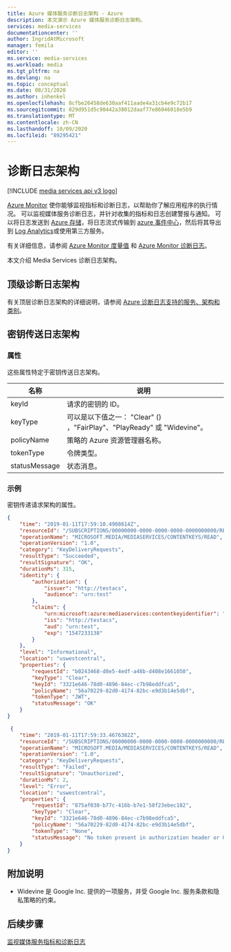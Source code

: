 ```yaml
---
title: Azure 媒体服务诊断日志架构 - Azure
description: 本文演示 Azure 媒体服务诊断日志架构。
services: media-services
documentationcenter: ''
author: IngridAtMicrosoft
manager: femila
editor: ''
ms.service: media-services
ms.workload: media
ms.tgt_pltfrm: na
ms.devlang: na
ms.topic: conceptual
ms.date: 08/31/2020
ms.author: inhenkel
ms.openlocfilehash: 8cfbe26458de630aaf411aade4a31cb4e9c72b17
ms.sourcegitcommit: 829d951d5c90442a38012daaf77e86046018e5b9
ms.translationtype: MT
ms.contentlocale: zh-CN
ms.lasthandoff: 10/09/2020
ms.locfileid: "89295421"
---
```

# <a name="diagnostic-logs-schemas"></a>诊断日志架构

[!INCLUDE [media services api v3 logo](./includes/v3-hr.md)]

[Azure Monitor](../../azure-monitor/overview.md) 使你能够监视指标和诊断日志，以帮助你了解应用程序的执行情况。 可以监视媒体服务诊断日志，并针对收集的指标和日志创建警报与通知。 可以将日志发送到 [Azure 存储](https://azure.microsoft.com/services/storage/)，将日志流式传输到 [azure 事件中心](https://azure.microsoft.com/services/event-hubs/)，然后将其导出到 [Log Analytics](https://azure.microsoft.com/services/log-analytics/)或使用第三方服务。

有关详细信息，请参阅 [Azure Monitor 度量值](../../azure-monitor/platform/data-platform.md) 和 [Azure Monitor 诊断日志](../../azure-monitor/platform/platform-logs-overview.md)。

本文介绍 Media Services 诊断日志架构。

## <a name="top-level-diagnostic-logs-schema"></a>顶级诊断日志架构

有关顶层诊断日志架构的详细说明，请参阅 [Azure 诊断日志支持的服务、架构和类别](../../azure-monitor/platform/resource-logs-schema.md)。

## <a name="key-delivery-log-schema"></a>密钥传送日志架构

### <a name="properties"></a>属性

这些属性特定于密钥传送日志架构。

|名称|说明|
|---|---|
|keyId|请求的密钥的 ID。|
|keyType|可以是以下值之一： "Clear" () ，"FairPlay"、"PlayReady" 或 "Widevine"。|
|policyName|策略的 Azure 资源管理器名称。|
|tokenType|令牌类型。|
|statusMessage|状态消息。|

### <a name="examples"></a>示例

密钥传递请求架构的属性。

```json
{
    "time": "2019-01-11T17:59:10.4908614Z",
    "resourceId": "/SUBSCRIPTIONS/00000000-0000-0000-0000-0000000000/RESOURCEGROUPS/SBKEY/PROVIDERS/MICROSOFT.MEDIA/MEDIASERVICES/SBDNSTEST",
    "operationName": "MICROSOFT.MEDIA/MEDIASERVICES/CONTENTKEYS/READ",
    "operationVersion": "1.0",
    "category": "KeyDeliveryRequests",
    "resultType": "Succeeded",
    "resultSignature": "OK",
    "durationMs": 315,
    "identity": {
        "authorization": {
            "issuer": "http://testacs",
            "audience": "urn:test"
        },
        "claims": {
            "urn:microsoft:azure:mediaservices:contentkeyidentifier": "3321e646-78d0-4896-84ec-c7b98eddfca5",
            "iss": "http://testacs",
            "aud": "urn:test",
            "exp": "1547233138"
        }
    },
    "level": "Informational",
    "location": "uswestcentral",
    "properties": {
        "requestId": "b0243468-d8e5-4edf-a48b-d408e1661050",
        "keyType": "Clear",
        "keyId": "3321e646-78d0-4896-84ec-c7b98eddfca5",
        "policyName": "56a70229-82d0-4174-82bc-e9d3b14e5dbf",
        "tokenType": "JWT",
        "statusMessage": "OK"
    }
} 
```

```json
 {
    "time": "2019-01-11T17:59:33.4676382Z",
    "resourceId": "/SUBSCRIPTIONS/00000000-0000-0000-0000-0000000000/RESOURCEGROUPS/SBKEY/PROVIDERS/MICROSOFT.MEDIA/MEDIASERVICES/SBDNSTEST",
    "operationName": "MICROSOFT.MEDIA/MEDIASERVICES/CONTENTKEYS/READ",
    "operationVersion": "1.0",
    "category": "KeyDeliveryRequests",
    "resultType": "Failed",
    "resultSignature": "Unauthorized",
    "durationMs": 2,
    "level": "Error",
    "location": "uswestcentral",
    "properties": {
        "requestId": "875af030-b77c-416b-b7e1-58f23ebec182",
        "keyType": "Clear",
        "keyId": "3321e646-78d0-4896-84ec-c7b98eddfca5",
        "policyName": "56a70229-82d0-4174-82bc-e9d3b14e5dbf",
        "tokenType": "None",
        "statusMessage": "No token present in authorization header or URL."
    }
} 
```

## <a name="additional-notes"></a>附加说明

* Widevine 是 Google Inc. 提供的一项服务，并受 Google Inc. 服务条款和隐私策略的约束。

## <a name="next-steps"></a>后续步骤

[监视媒体服务指标和诊断日志](media-services-metrics-diagnostic-logs.md)
